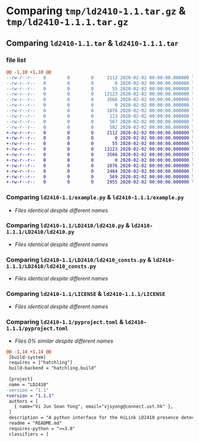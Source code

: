 # Comparing `tmp/ld2410-1.1.tar.gz` & `tmp/ld2410-1.1.1.tar.gz`

## Comparing `ld2410-1.1.tar` & `ld2410-1.1.1.tar`

### file list

```diff
@@ -1,10 +1,10 @@
--rw-r--r--   0        0        0     2112 2020-02-02 00:00:00.000000 ld2410-1.1/example.py
--rw-r--r--   0        0        0        0 2020-02-02 00:00:00.000000 ld2410-1.1/LD2410/LICENSE
--rw-r--r--   0        0        0       55 2020-02-02 00:00:00.000000 ld2410-1.1/LD2410/__init__.py
--rw-r--r--   0        0        0    13123 2020-02-02 00:00:00.000000 ld2410-1.1/LD2410/ld2410.py
--rw-r--r--   0        0        0     3566 2020-02-02 00:00:00.000000 ld2410-1.1/LD2410/ld2410_consts.py
--rw-r--r--   0        0        0        0 2020-02-02 00:00:00.000000 ld2410-1.1/LD2410/setup.py
--rw-r--r--   0        0        0     1076 2020-02-02 00:00:00.000000 ld2410-1.1/LICENSE
--rw-r--r--   0        0        0      113 2020-02-02 00:00:00.000000 ld2410-1.1/README.md
--rw-r--r--   0        0        0      567 2020-02-02 00:00:00.000000 ld2410-1.1/pyproject.toml
--rw-r--r--   0        0        0      582 2020-02-02 00:00:00.000000 ld2410-1.1/PKG-INFO
+-rw-r--r--   0        0        0     2112 2020-02-02 00:00:00.000000 ld2410-1.1.1/example.py
+-rw-r--r--   0        0        0        0 2020-02-02 00:00:00.000000 ld2410-1.1.1/LD2410/LICENSE
+-rw-r--r--   0        0        0       55 2020-02-02 00:00:00.000000 ld2410-1.1.1/LD2410/__init__.py
+-rw-r--r--   0        0        0    13123 2020-02-02 00:00:00.000000 ld2410-1.1.1/LD2410/ld2410.py
+-rw-r--r--   0        0        0     3566 2020-02-02 00:00:00.000000 ld2410-1.1.1/LD2410/ld2410_consts.py
+-rw-r--r--   0        0        0        0 2020-02-02 00:00:00.000000 ld2410-1.1.1/LD2410/setup.py
+-rw-r--r--   0        0        0     1076 2020-02-02 00:00:00.000000 ld2410-1.1.1/LICENSE
+-rw-r--r--   0        0        0     2484 2020-02-02 00:00:00.000000 ld2410-1.1.1/README.md
+-rw-r--r--   0        0        0      569 2020-02-02 00:00:00.000000 ld2410-1.1.1/pyproject.toml
+-rw-r--r--   0        0        0     2955 2020-02-02 00:00:00.000000 ld2410-1.1.1/PKG-INFO
```

### Comparing `ld2410-1.1/example.py` & `ld2410-1.1.1/example.py`

 * *Files identical despite different names*

### Comparing `ld2410-1.1/LD2410/ld2410.py` & `ld2410-1.1.1/LD2410/ld2410.py`

 * *Files identical despite different names*

### Comparing `ld2410-1.1/LD2410/ld2410_consts.py` & `ld2410-1.1.1/LD2410/ld2410_consts.py`

 * *Files identical despite different names*

### Comparing `ld2410-1.1/LICENSE` & `ld2410-1.1.1/LICENSE`

 * *Files identical despite different names*

### Comparing `ld2410-1.1/pyproject.toml` & `ld2410-1.1.1/pyproject.toml`

 * *Files 0% similar despite different names*

```diff
@@ -1,14 +1,14 @@
 [build-system]
 requires = ["hatchling"]
 build-backend = "hatchling.build"
 
 [project]
 name = "LD2410"
-version = "1.1"
+version = "1.1.1"
 authors = [
   { name="Vi Jun Sean Yong", email="vjsyong@connect.ust.hk" },
 ]
 description = "A python interface for the HiLink LD2410 presence detection module"
 readme = "README.md"
 requires-python = ">=3.8"
 classifiers = [
```

